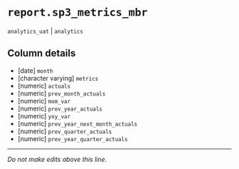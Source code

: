 # `report.sp3_metrics_mbr`
`analytics_uat` | `analytics`

## Column details
* [date]      `month`
* [character varying] `metrics`
* [numeric]   `actuals`
* [numeric]   `prev_month_actuals`
* [numeric]   `mom_var`
* [numeric]   `prev_year_actuals`
* [numeric]   `yoy_var`
* [numeric]   `prev_year_next_month_actuals`
* [numeric]   `prev_quarter_actuals`
* [numeric]   `prev_year_quarter_actuals`

-------------------------------------------------------------------------------
*Do not make edits above this line.*
